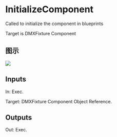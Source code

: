 # InitializeComponent

Called to initialize the component in blueprints

Target is DMXFixture Component

## 图示

![]($-20221218-18443014.png)

## Inputs

In: Exec.

Target: DMXFixture Component Object Reference.  

## Outputs

Out: Exec.

